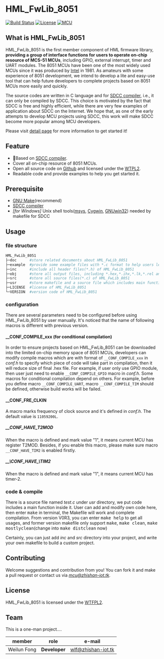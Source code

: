 # HML_FwLib_8051
[![Build Status](http://jenkins.zhishan-iot.tk:12463/buildStatus/icon?job=HML_FwLib_8051)](http://jenkins.zhishan-iot.tk:12463/job/HML_FwLib_8051/)
[![License](https://img.shields.io/badge/license-WTFPL2-blue.svg)](http://wtfpl2.com/)
[![MCU](https://img.shields.io/badge/mcu-8051-orange.svg)](http://www.stcmcu.com/)
## What is HML_FwLib_8051
HML_FwLib_8051 is the first member component of HML firmware library, **providing a group of interface functions for users to operate on-chip resource of MCS-51 MCUs**, including GPIO, external interrupt, timer and UART modules. The 8051 MCUs have been one of the most widely used MCUs since it was produced by [Intel](https://www.intel.com/) in 1981. As amateurs with some experience of 8051 development, we intend to develop a lite and easy-use tool that can help future developers to complete projects based on 8051 MCUs more easily and quickly.

The source codes are written in C language and for [SDCC compiler](http://sdcc.sourceforge.net/), i.e., it can only be compiled by SDCC. This choice is motivated by the fact that SDCC is free and highly efficient, while there are very few examples of application about SDCC on the Internet. We hope that, as one of the early attempts to develop MCU projects using SDCC, this work will make SDCC become more popular among MCU developers.

Please visit [detail page](https://hw.zhishan-iot.tk/page/hml/detail/fwlib_stc8051.html) for more information to get started it!

## Feature
+ :dart:Based on [SDCC compiler](http://sdcc.sourceforge.net/).
+ Cover all on-chip resource of 8051 MCUs.
+ Open all source code on [Github](https://github.com) and licensed under the [WTPL2](http://wtfpl2.com/).
+ Readable code and provide examples to help you get started it.

## Prerequisite
+ [GNU Make](http://www.gnu.org/software/make/manual/make.html)(recommend)
+ [SDCC compiler](http://sdcc.sourceforge.net/)
+ *\[for Windows\]* Unix shell tools([msys](http://www.mingw.org/wiki/MSYS), [Cygwin](http://www.cygwin.com/), [GNUwin32](http://gnuwin32.sourceforge.net/)) needed by makefile for SDCC

## Usage
### file structure
```bash
HML_FwLib_8051
├─doc      #store related documents about HML_FwLib_8051
├─example  #provide some example files with *.c format to help users learn about HML_FwLib_8051
├─inc      #include all header files(*.h) of HML_FwLib_8051
├─obj      #store all output files, including *.hex,*.ihx,*.lk,*.rel and others during compilation
├─src      #store all source files(*.c) of HML_FwLib_8051
├─usr      #store makefile and a source file which includes main function
├─LICENSE  #license of HML_FwLib_8051
└─VERSION  #version code of HML_FwLib_8051
```
### configuration
There are several parameters need to be configured before using HML_FwLib_8051 by user manually. It's noticed that the name of following macros is different with previous version.
#### \_\_CONF\_COMPILE\_xxx (for conditional compilation)
In order to ensure projects based on HML_FwLib_8051 can be downloaded into the limited on-chip memory space of 8051 MCUs, developers can modify compile macros which are with format of `__CONF_COMPILE_xxx` in *conf.h* to specify which piece of code will take part in compilation, then it will reduce size of final .hex file. For example, if user only use GPIO module, then user just need to enable `__CONF_COMPILE_GPIO` macro in *conf.h*. Some macros for conditional compilation depend on others. For example, before you define macro `__CONF_COMPILE_UART`, macro `__CONF_COMPILE_TIM` should be defined, otherwise build works will be failed.
#### \_\_CONF\_FRE\_CLKIN
A macro marks frequency of clock source and it's defined in *conf.h*. The default value is `11059200L`.
##### \_\_CONF\_HAVE\_T2MOD
When the macro is defined and mark value "1", it means current MCU has register T2MOD. Besides, if you enable this macro, please make sure macro `__CONF_HAVE_TIM2` is enabled firstly.
##### \_\_\CONF\_HAVE_\TIM2
When the macro is defined and mark value "1", it means current MCU has timer-2.

### code & compile
There is a source file named *test.c* under *usr* directory, we put code includes a main function inside it. User can add and modify own code here, then enter <kbd>make</kbd> in terminal, the Makefile will work and complete compilation. From version V0R3, you can enter <kbd>make help</kbd> to get all usages, and former version makefile only support <kbd>make</kbd>, <kbd>make clean</kbd>, <kbd>make mostlyclean</kbd>(change into <kbd>make distclean</kbd> now)

Certainly, you can just add *inc* and *src* directory into your project, and write your own makefile to build a custom project. 

## Contributing
Welcome suggestions and contribution from you! You can fork it and make a pull request or contact us via *[mcu@zhishan-iot.tk](mailto:mcu@zhishan-iot.tk)*.

## License
HML_FwLib_8051 is licensed under the [WTFPL2](http://wtfpl2.com/).

## Team
This is a one-man project....

|member        | role              |e-mail                        |
|--------------|-------------------|------------------------------|
| Weilun Fong  | **Developer**     |[wlf@zhishan-iot.tk](mailto:wlf@zhishan-iot.tk) |
